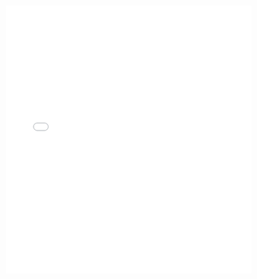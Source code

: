 <!DOCTYPE html>
<html lang="en">
<head>
	<meta charset="UTF-8">
</head>
<body>
	<embed src="Sumber_URL&GAMBAR.pdf" width="550" height="600"> </embed>
</body>
</html>
